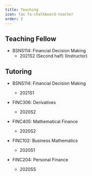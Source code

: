 ```yaml
---
title: Teaching
icon: fas fa-chalkboard-teacher
order: 2
---
```

## Teaching Fellow
- BSNS114: Financial Decision Making
  - 2021S2 (Second half) (Instructor)

## Tutoring
- BSNS114: Financial Decision Making
  - 2021S1
  
- FINC306: Derivatives
  - 2020S2
  
- FINC405: Mathematical Finance
  - 2020S2

- FINC102: Business Mathematics
  - 2020S1

- FINC204: Personal Finance
  - 2020SS
